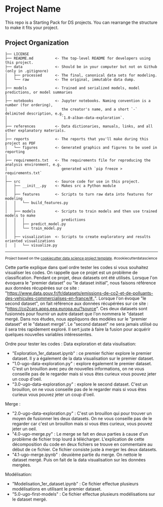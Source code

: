 Project Name
==============================

This repo is a Starting Pack for DS projects. You can rearrange the structure to make it fits your project.

Project Organization
------------

    ├── LICENSE
    ├── README.md          <- The top-level README for developers using this project.
    ├── data               <- Should be in your computer but not on Github (only in .gitignore)
    │   ├── processed      <- The final, canonical data sets for modeling.
    │   └── raw            <- The original, immutable data dump.
    │
    ├── models             <- Trained and serialized models, model predictions, or model summaries
    │
    ├── notebooks          <- Jupyter notebooks. Naming convention is a number (for ordering),
    │                         the creator's name, and a short `-` delimited description, e.g.
    │                         `1.0-alban-data-exploration`.
    │
    ├── references         <- Data dictionaries, manuals, links, and all other explanatory materials.
    │
    ├── reports            <- The reports that you'll make during this project as PDF
    │   └── figures        <- Generated graphics and figures to be used in reporting
    │
    ├── requirements.txt   <- The requirements file for reproducing the analysis environment, e.g.
    │                         generated with `pip freeze > requirements.txt`
    │
    ├── src                <- Source code for use in this project.
    │   ├── __init__.py    <- Makes src a Python module
    │   │
    │   ├── features       <- Scripts to turn raw data into features for modeling
    │   │   └── build_features.py
    │   │
    │   ├── models         <- Scripts to train models and then use trained models to make
    │   │   │                 predictions
    │   │   ├── predict_model.py
    │   │   └── train_model.py
    │   │
    │   ├── visualization  <- Scripts to create exploratory and results oriented visualizations
    │   │   └── visualize.py

--------

<p><small>Project based on the <a target="_blank" href="https://drivendata.github.io/cookiecutter-data-science/">cookiecutter data science project template</a>. #cookiecutterdatascience</small></p>



Cette partie explique dans quel ordre tester les codes si vous souhaitez visualiser les codes. On rappelle que ce projet est un problème de classification. Pendant ce projet, deux datasets ont été utilisés. Lorsque l'on évoquera le "premier dataset" ou "le dataset initial", nous faisons référence aux données récupérées sur ce site : "https://www.data.gouv.fr/fr/datasets/emissions-de-co2-et-de-polluants-des-vehicules-commercialises-en-france/#_". Lorsque l'on évoque "le second dataset", on fait référence aux données récupérées sur ce site : "https://co2cars.apps.eea.europa.eu/?source". Ces deux datasets sont fusionnés pour fournir un autre dataset que l'on nommera le "dataset mergé. Dans nos études, nous appliquons des modèles sur le "premier dataset" et le "dataset mergé". Le "second dataset" ne sera jamais utilisé ou il sera très rapidement exploré. Il sert juste à faire la fusion pour acquérir quelques nouvelles variables intéressentes.

Ordre pour tester les codes :
Data exploration et data visulisation:
- "Exploration_1er_dataset.ipynb" : ce premier fichier explore le premier dataset. Il y a également de la data visualisation sur le premier dataset.
- "1.0-ugo-data-exploration.py" : explore également le premier dataset. C'est un brouillon avec peu de nouvelles informations, on ne vous conseille pas de le regarder mais si vous êtes curieux vous pouvez jeter un coup d'oeil.
- "3.0-ugo-data-exploration.py" : explore le second dataset. C'est un brouillon, on ne vous conseille pas de le regarder mais si vous êtes curieux vous pouvez jeter un coup d'oeil.

Merge :
- "2.0-ugo-data-exploration.py" : C'est un brouillon qui pour trouver un moyen de fusionner les deux datasets. On ne vous conseille pas de le regarder car c'est un brouillon mais si vous êtes curieux, vous pouvez jeter un oeil.
- "4.0-ugo-merge.py" : Le merge se fait en deux parties à cause d'un problème de fichier trop lourd à télécharger. L'explication de cette décomposition du code en deux fichiers se trouve en commentaire au début de ce fichier. Ce fichier consiste juste à merger les deux datasets.
- "4.1-ugo-merge.ipynb" : deuxième partie du merge. On nettoie le dataset mergé. Puis on fait de la data visualisation sur les données mergées.

Modélisation:
- "Modelisation_1er_dataset.ipynb" : Ce fichier effectue plusieurs modélisations en utilisant le premier dataset.
- "5.0-ugo-first-models" : Ce fichier effectue plusieurs modélisations sur le dataset mergé.

